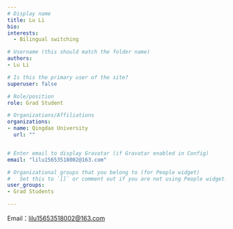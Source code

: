```yaml
---
# Display name
title: Lu Li
bio: 
interests:
  - Bilingual switching

# Username (this should match the folder name)
authors:
- Lu Li

# Is this the primary user of the site?
superuser: false

# Role/position
role: Grad Student

# Organizations/Affiliations
organizations:
- name: Qingdao University
  url: ""


# Enter email to display Gravatar (if Gravatar enabled in Config)
email: "lilu15653518002@163.com"

# Organizational groups that you belong to (for People widget)
#   Set this to `[]` or comment out if you are not using People widget.
user_groups:
- Grad Students

---
```




Email：lilu15653518002@163.com
